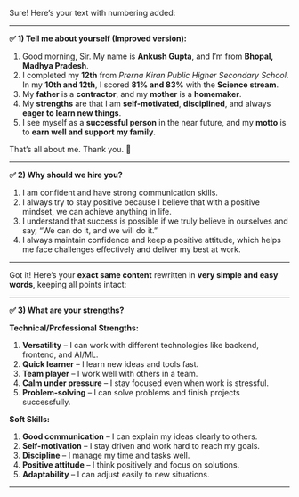 Sure! Here’s your text with numbering added:

---

**✅ 1) Tell me about yourself (Improved version):**

1. Good morning, Sir. My name is **Ankush Gupta**, and I’m from **Bhopal, Madhya Pradesh**.
2. I completed my **12th** from *Prerna Kiran Public Higher Secondary School*. In my **10th and 12th**, I scored **81% and 83%** with the **Science stream**.
3. My **father** is a **contractor**, and my **mother** is a **homemaker**.
4. My **strengths** are that I am **self-motivated**, **disciplined**, and always **eager to learn new things**.
5. I see myself as a **successful person** in the near future, and my **motto** is to **earn well and support my family**.

That’s all about me. Thank you. 🙏

---

**✅ 2) Why should we hire you?**

1. I am confident and have strong communication skills.
2. I always try to stay positive because I believe that with a positive mindset, we can achieve anything in life.
3. I understand that success is possible if we truly believe in ourselves and say, “We can do it, and we will do it.”
4. I always maintain confidence and keep a positive attitude, which helps me face challenges effectively and deliver my best at work.

---


Got it! Here’s your **exact same content** rewritten in **very simple and easy words**, keeping all points intact:

---

**✅ 3) What are your strengths?**

**Technical/Professional Strengths:**

1. **Versatility** – I can work with different technologies like backend, frontend, and AI/ML.
2. **Quick learner** – I learn new ideas and tools fast.
3. **Team player** – I work well with others in a team.
4. **Calm under pressure** – I stay focused even when work is stressful.
5. **Problem-solving** – I can solve problems and finish projects successfully.

**Soft Skills:**

1. **Good communication** – I can explain my ideas clearly to others.
2. **Self-motivation** – I stay driven and work hard to reach my goals.
3. **Discipline** – I manage my time and tasks well.
4. **Positive attitude** – I think positively and focus on solutions.
5. **Adaptability** – I can adjust easily to new situations.

---

